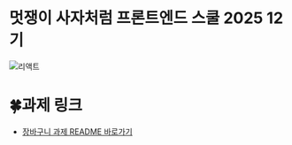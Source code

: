 # 멋쟁이 사자처럼 프론트엔드 스쿨 2025 12기

![리액트](https://github.com/user-attachments/assets/0cc310fe-7961-4e4c-bad0-b6c88a26c13a)




# 🍀과제 링크

- [장바구니 과제 README 바로가기](https://github.com/BomEllen/likelion-react-ex/blob/552d752866d5d71cbb85cc4dcb923f17208b19d3/src/components/ShoppingCart-ex/md/README.md)

<br/>
<br/>
